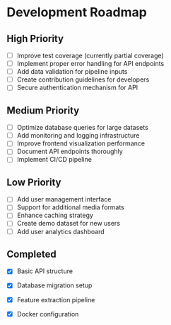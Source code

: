 # Development Roadmap

## High Priority
- [ ] Improve test coverage (currently partial coverage)
- [ ] Implement proper error handling for API endpoints
- [ ] Add data validation for pipeline inputs
- [ ] Create contribution guidelines for developers
- [ ] Secure authentication mechanism for API

## Medium Priority
- [ ] Optimize database queries for large datasets
- [ ] Add monitoring and logging infrastructure
- [ ] Improve frontend visualization performance
- [ ] Document API endpoints thoroughly
- [ ] Implement CI/CD pipeline

## Low Priority
- [ ] Add user management interface
- [ ] Support for additional media formats
- [ ] Enhance caching strategy
- [ ] Create demo dataset for new users
- [ ] Add user analytics dashboard

## Completed
- [x] Basic API structure
- [x] Database migration setup
- [x] Feature extraction pipeline
- [x] Docker configuration

